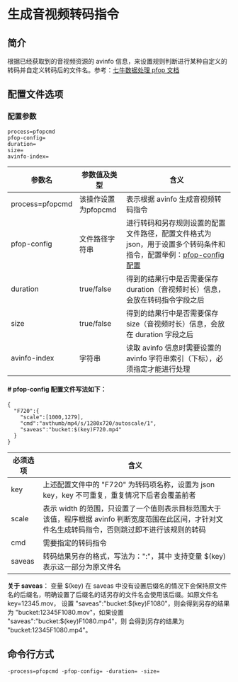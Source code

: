 # 生成音视频转码指令

## 简介
根据已经获取到的音视频资源的 avinfo 信息，来设置规则判断进行某种自定义的转码并自定义转码后的文件名。参考：[七牛数据处理 pfop 文档](https://developer.qiniu.com/dora/manual/3686/pfop-directions-for-use)

## 配置文件选项

### 配置参数
```
process=pfopcmd 
pfop-config=
duration=
size=
avinfo-index=
```  
|参数名|参数值及类型 | 含义|  
|-----|-------|-----|  
|process=pfopcmd| 该操作设置为pfopcmd| 表示根据 avinfo 生成音视频转码指令|  
|pfop-config| 文件路径字符串| 进行转码和另存规则设置的配置文件路径，配置文件格式为 json，用于设置多个转码条件和指令，配置举例：[pfop-config 配置](../resources/pfop.json)|  
|duration| true/false| 得到的结果行中是否需要保存 duration（音视频时长）信息，会放在转码指令字段之后 |  
|size| true/false| 得到的结果行中是否需要保存 size（音视频时长）信息，会放在 duration 字段之后|  
|avinfo-index| 字符串| 读取 avinfo 信息时需要设置的 avinfo 字符串索引（下标），必须指定才能进行处理|  

#### # pfop-config 配置文件写法如下：
```
{
  "F720":{
    "scale":[1000,1279],
    "cmd":"avthumb/mp4/s/1280x720/autoscale/1",
    "saveas":"bucket:$(key)F720.mp4"
  }
}
```
|必须选项|含义|  
|-----|-----|  
|key|上述配置文件中的 "F720" 为转码项名称，设置为 json key，key 不可重复，重复情况下后者会覆盖前者|  
|scale| 表示 width 的范围，只设置了一个值则表示目标范围大于该值，程序根据 avinfo 判断宽度范围在此区间，才针对文件名生成转码指令，否则跳过即不进行该规则的转码|  
|cmd| 需要指定的转码指令 |  
|saveas| 转码结果另存的格式，写法为："<bucket>:<key>"，其中 <key> 支持变量 $(key) 表示这一部分为原文件名|  

**关于 saveas**： 
变量 $(key) 在 saveas 中没有设置后缀名的情况下会保持原文件名的后缀名，明确设置了后缀名的话另存的文件名会使用该后缀。如原文件名 key=12345.mov，
设置 "saveas":"bucket:$(key)F1080"，则会得到另存的结果为 "bucket:12345F1080.mov"，如果设置 "saveas":"bucket:$(key)F1080.mp4"，则
会得到另存的结果为 "bucket:12345F1080.mp4"。  

## 命令行方式
```
-process=pfopcmd -pfop-config= -duration= -size=
```
